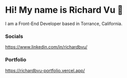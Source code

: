 # Hi! My name is Richard Vu 👋
I am a Front-End Developer based in Torrance, California.

<h3>Socials</h3>

https://www.linkedin.com/in/richardbvu/

<h3>Portfolio</h3>

https://richardbvu-portfolio.vercel.app/

